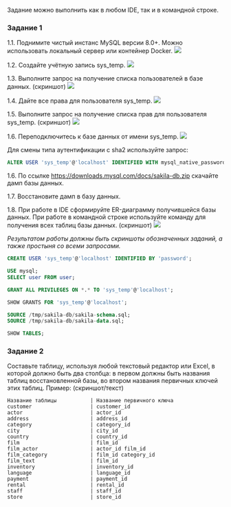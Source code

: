 Задание можно выполнить как в любом IDE, так и в командной строке.

### Задание 1
1.1. Поднимите чистый инстанс MySQL версии 8.0+. Можно использовать локальный сервер или контейнер Docker.
![](https://github.com/AleksShadrin/netology/blob/main/12-02-DDL-DML/1.png)

1.2. Создайте учётную запись sys_temp. 
![](https://github.com/AleksShadrin/netology/blob/main/12-02-DDL-DML/2.png)

1.3. Выполните запрос на получение списка пользователей в базе данных. (скриншот)
![](https://github.com/AleksShadrin/netology/blob/main/12-02-DDL-DML/3.png)

1.4. Дайте все права для пользователя sys_temp. 
![](https://github.com/AleksShadrin/netology/blob/main/12-02-DDL-DML/4.png)

1.5. Выполните запрос на получение списка прав для пользователя sys_temp. (скриншот)
![](https://github.com/AleksShadrin/netology/blob/main/12-02-DDL-DML/5.png)

1.6. Переподключитесь к базе данных от имени sys_temp.
![](https://github.com/AleksShadrin/netology/blob/main/12-02-DDL-DML/6.png)

Для смены типа аутентификации с sha2 используйте запрос: 
```sql
ALTER USER 'sys_temp'@'localhost' IDENTIFIED WITH mysql_native_password BY 'password';
```
1.6. По ссылке https://downloads.mysql.com/docs/sakila-db.zip скачайте дамп базы данных.

1.7. Восстановите дамп в базу данных.

1.8. При работе в IDE сформируйте ER-диаграмму получившейся базы данных. При работе в командной строке используйте команду для получения всех таблиц базы данных. (скриншот)
![](https://github.com/AleksShadrin/netology/blob/main/12-02-DDL-DML/7.png)

*Результатом работы должны быть скриншоты обозначенных заданий, а также простыня со всеми запросами.*

```sql
CREATE USER 'sys_temp'@'localhost' IDENTIFIED BY 'password';

USE mysql;
SELECT user FROM user;

GRANT ALL PRIVILEGES ON *.* TO 'sys_temp'@'localhost';

SHOW GRANTS FOR 'sys_temp'@'localhost';

SOURCE /tmp/sakila-db/sakila-schema.sql;
SOURCE /tmp/sakila-db/sakila-data.sql;

SHOW TABLES;
```

### Задание 2
Составьте таблицу, используя любой текстовый редактор или Excel, в которой должно быть два столбца: в первом должны быть названия таблиц восстановленной базы, во втором названия первичных ключей этих таблиц. Пример: (скриншот/текст)
```
Название таблицы           | Название первичного ключа
customer                   | customer_id
actor                      | actor_id
address                    | address_id
category                   | category_id
city                       | city_id
country                    | country_id
film                       | film_id
film_actor                 | actor_id film_id
film_category              | film_id category_id
film_text                  | film_id
inventory                  | inventory_id
language                   | language_id
payment                    | payment_id
rental                     | rental_id
staff                      | staff_id
store                      | store_id
```